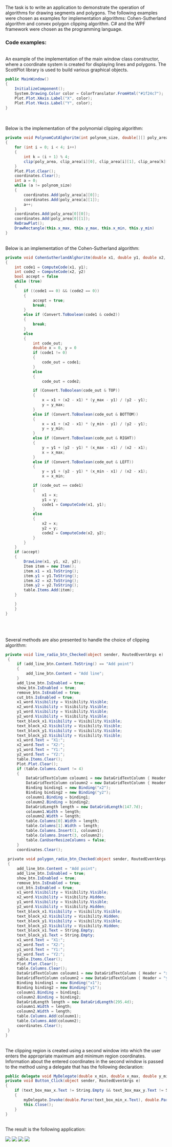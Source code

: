 The task is to write an application to demonstrate the operation of algorithms for drawing segments and polygons. The following examples were chosen as examples for implementation algorithms: Cohen-Sutherland algorithm and convex polygon clipping algorithm. C# and the WPF framework were chosen as the programming language.
<br>
### Code examples:
<br>
An example of the implementation of the main window class constructor, where a coordinate system is created for displaying lines and polygons. The ScottPlot library is used to build various graphical objects.
<br>

``` cs
public MainWindow()
{
    InitializeComponent();
    System.Drawing.Color color = ColorTranslator.FromHtml("#1f24c7");
    Plot.Plot.XAxis.Label("X", color);
    Plot.Plot.YAxis.Label("Y", color);
}
```
<br>
<br>
Below is the implementation of the polynomial clipping algorithm:
<br>

``` cs
private void PolynomCutAlghoritm(int polynom_size, double[][] poly_area, double[][] clip_area)
{
    for (int i = 0; i < 4; i++)
    {
        int k = (i + 1) % 4;
        clip(poly_area, clip_area[i][0], clip_area[i][1], clip_area[k][0], clip_area[k][1], ref polynom_size);
    }
    Plot.Plot.Clear();
    coordinates.Clear();
    int a = 0; 
    while (a != polynom_size)
    {
        coordinates.Add(poly_area[a][0]);
        coordinates.Add(poly_area[a][1]);
        a++;
    }
    coordinates.Add(poly_area[0][0]);
    coordinates.Add(poly_area[0][1]);
    ReDrawPlot();
    DrawRectangle(this.x_max, this.y_max, this.x_min, this.y_min)
}
```
<br>
Below is an implementation of the Cohen-Sutherland algorithm:
<br>

``` cs
private void CohenSutherlandAlghoritm(double x1, double y1, double x2, double y2)
{
    int code1 = ComputeCode(x1, y1);
    int code2 = ComputeCode(x2, y2)
    bool accept = false
    while (true)
    {
        if ((code1 == 0) && (code2 == 0))
        {
            accept = true;
            break;
        }
        else if (Convert.ToBoolean(code1 & code2))
        {
            break;
        }
        else
        {
            int code_out;
            double x = 0, y = 0
            if (code1 != 0)
            {
                code_out = code1;
            }
            else
            {
                code_out = code2;

            if (Convert.ToBoolean(code_out & TOP))
            {
                x = x1 + (x2 - x1) * (y_max - y1) / (y2 - y1);
                y = y_max;
            }
            else if (Convert.ToBoolean(code_out & BOTTOM))
            {
                x = x1 + (x2 - x1) * (y_min - y1) / (y2 - y1);
                y = y_min;
            }
            else if (Convert.ToBoolean(code_out & RIGHT))
            {
                y = y1 + (y2 - y1) * (x_max - x1) / (x2 - x1);
                x = x_max;
            }
            else if (Convert.ToBoolean(code_out & LEFT))
            {
                y = y1 + (y2 - y1) * (x_min - x1) / (x2 - x1);
                x = x_min;

            if (code_out == code1)
            {
                x1 = x;
                y1 = y;
                code1 = ComputeCode(x1, y1);
            }
            else
            {
                x2 = x;
                y2 = y;
                code2 = ComputeCode(x2, y2);
            }
        }
    }
    if (accept)
    {
        DrawLine(x1, y1, x2, y2);
        Item item = new Item();
        item.x1 = x1.ToString();
        item.y1 = y1.ToString();
        item.x2 = x2.ToString();
        item.y2 = y2.ToString();
        table.Items.Add(item);
    }

    }
    }
}
```
<br>
<br>
<br>
Several methods are also presented to handle the choice of clipping algorithm:
<br>

``` cs
private void line_radio_btn_Checked(object sender, RoutedEventArgs e)
 {
     if (add_line_btn.Content.ToString() == "Add point")
     {
         add_line_btn.Content = "Add line";
     }
     add_line_btn.IsEnabled = true;
     show_btn.IsEnabled = true;
     remove_btn.IsEnabled = true;
     cut_btn.IsEnabled = true;
     x1_word.Visibility = Visibility.Visible;
     x2_word.Visibility = Visibility.Visible;
     y1_word.Visibility = Visibility.Visible;
     y2_word.Visibility = Visibility.Visible;
     text_block_x1.Visibility = Visibility.Visible;
     text_block_x2.Visibility = Visibility.Visible;
     text_block_y1.Visibility = Visibility.Visible;
     text_block_y2.Visibility = Visibility.Visible;
     x1_word.Text = "X1:";
     x2_word.Text = "X2:";
     y1_word.Text = "Y1:";
     y2_word.Text = "Y2:";
     table.Items.Clear();
     Plot.Plot.Clear();
     if (table.Columns.Count != 4)
     {
         DataGridTextColumn coloumn1 = new DataGridTextColumn { Header = "x2" };
         DataGridTextColumn coloumn2 = new DataGridTextColumn { Header = "y2" };
         Binding binding1 = new Binding("x2");
         Binding binding2 = new Binding("y2");
         coloumn1.Binding = binding1;
         coloumn2.Binding = binding2;
         DataGridLength length = new DataGridLength(147.7d);
         coloumn1.Width = length;
         coloumn2.Width = length;
         table.Columns[0].Width = length;
         table.Columns[1].Width = length;
         table.Columns.Insert(1, coloumn1);
         table.Columns.Insert(3, coloumn2);
         table.CanUserResizeColumns = false;
     }
     coordinates.Clear();
 
 private void polygon_radio_btn_Checked(object sender, RoutedEventArgs e)
 {
     add_line_btn.Content = "Add point";
     add_line_btn.IsEnabled = true;
     show_btn.IsEnabled = true;
     remove_btn.IsEnabled = true;
     cut_btn.IsEnabled = true;
     x1_word.Visibility = Visibility.Visible;
     x2_word.Visibility = Visibility.Hidden;
     y1_word.Visibility = Visibility.Visible;
     y2_word.Visibility = Visibility.Hidden;
     text_block_x1.Visibility = Visibility.Visible;
     text_block_x2.Visibility = Visibility.Hidden;
     text_block_y1.Visibility = Visibility.Visible;
     text_block_y2.Visibility = Visibility.Hidden;
     text_block_x1.Text = String.Empty;
     text_block_y1.Text = String.Empty;
     x1_word.Text = "X1:";
     x2_word.Text = "X2:";
     y1_word.Text = "Y1:";
     y2_word.Text = "Y2:";
     table.Items.Clear();
     Plot.Plot.Clear();
     table.Columns.Clear();
     DataGridTextColumn coloumn1 = new DataGridTextColumn { Header = "x1" };
     DataGridTextColumn coloumn2 = new DataGridTextColumn { Header = "y1" };
     Binding binding1 = new Binding("x1");
     Binding binding2 = new Binding("y1");
     coloumn1.Binding = binding1;
     coloumn2.Binding = binding2;
     DataGridLength length = new DataGridLength(295.4d);
     coloumn1.Width = length;
     coloumn2.Width = length;
     table.Columns.Add(coloumn1);
     table.Columns.Add(coloumn2);
     coordinates.Clear();
 }
}
```
<br>
The clipping region is created using a second window into which the user enters the appropriate maximum and minimum region coordinates. Information about the entered coordinates in the second window is passed to the method using a delegate that has the following declaration:
<br>

``` cs
public delegate void MyDelegate(double x_min, double x_max, double y_min, double y_max);
private void Button_Click(object sender, RoutedEventArgs e)
{
    if (text_box_max_x.Text != String.Empty && text_box_max_y.Text != String.Empty && text_box_min_x.Text != String.Empty && text_box_min_y.Text != String.Empty)
    {
        myDelegate.Invoke(double.Parse(text_box_min_x.Text), double.Parse(text_box_max_x.Text), double.Parse(text_box_min_y.Text), double.Parse(text_box_max_y.Text));
        this.Close();
    }
}
```
<br>
The result is the following application:

![](https://raw.githubusercontent.com/NikitaBeliayev/BSU-Computer-Graphic-Programming/development/Cut%20off%20algorithm/.media/Screenshot%202023-06-16%20231131.png)
![](https://raw.githubusercontent.com/NikitaBeliayev/BSU-Computer-Graphic-Programming/development/Cut%20off%20algorithm/.media/Screenshot%202023-06-16%20235344.png)
![](https://raw.githubusercontent.com/NikitaBeliayev/BSU-Computer-Graphic-Programming/development/Cut%20off%20algorithm/.media/Screenshot%202023-06-16%20235435.png)
![](https://raw.githubusercontent.com/NikitaBeliayev/BSU-Computer-Graphic-Programming/development/Cut%20off%20algorithm/.media/Screenshot%202023-06-17%20000106.png)
